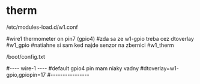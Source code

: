 # therm

/etc/modules-load.d/w1.conf 

#wire1 thermometer on pin7 (gpio4)
#zda sa ze w1-gpio treba cez dtoverlay
#w1_gpio
#natiahne si sam ked najde senzor na zbernici
#w1_therm

/boot/config.txt

#---- wire-1 ----
#default gpio4 pin mam niaky vadny 
#dtoverlay=w1-gpio,gpiopin=17
#----------------

